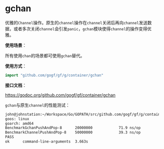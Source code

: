 # gchan

优雅的`Channel`操作。原生的`channel`操作在`channel`关闭后再向`channel`发送数据，或者多次关闭`channel`会引发`panic`，`gchan`模块使得`channel`的操作变得优雅。

**使用场景**：

所有使用`chan`的场景都可使用`gchan`替代。

**使用方式**：
```go
import "github.com/gogf/gf/g/container/gchan"
```

**接口文档**：

https://godoc.org/github.com/gogf/gf/container/gchan


`gchan`与原生`channel`的性能测试：
```html
john@johnstation:~/Workspace/Go/GOPATH/src/github.com/gogf/gf/g/container/gchan$ go test *.go -bench=".*"
goos: linux
goarch: amd64
BenchmarkGchanPushAndPop-8    	20000000	        71.9 ns/op
BenchmarkChannelPushAndPop-8   	50000000	        39.3 ns/op
PASS
ok  	command-line-arguments	3.663s
```
